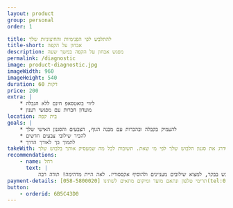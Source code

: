 ```yaml
---
layout: product
group: personal
order: 1

title: להתלבש לפי הפנימיות והחיצוניות שלך
title-short: אבחון על הקפה
description: מפגש אבחון על הקפה במשך שעה
permalink: /diagnostic
image: product-diagnostic.jpg
imageWidth: 960
imageHeight: 540
duration: 60 דקות
price: 200
extra: |
    * ליווי בואטסאפ חינם ללא הגבלה
    * מועדון חברות עם מפגשי רענון
location: בית קפה
goals: |
    * להעמיק בקבלה ובהכרות עם מבנה הגוף, הצבעים והסגנון האישי שלך
    * להכיר שילובי צבעים חדשים
    * לתמוך בך לאורך הדרך
takeWith: אחת ולתמיד תדעי בוודאות מה מבנה הגוף שלך, ואיך להתלבש מחמיא בהתאם. תכירי את הצבעים המיטביים שלך, ואיך לשלב אותם בצורה מקורית. ותלמדי איך לשדרג את סגנון הלבוש שלך לפי מי שאת. תשובות לכל מה שמעסיק אותך בלבוש שלך.
recommendations:
    - name: רחל
      text: |
          במשך שנים התלבשתי בסגנון מאד פשוט ו"תיכוניסטי", ולאחרונה התחשק לי להרגיש יותר נשית. התחלתי לצפות בסרטוני סטיילינג ביוטיוב. צפיתי בטיפים של כל מיני סטייליסטיות, והגעתי גם לסרטונים של לאה לאוקשטיין, שאליה התחברתי מיד כי היא פונה לקהל דתי בעיקר. אחרי שצפיתי בכל הסרטונים המעולים שלה, כבר הבנתי את כל המושגים הבסיסיים בסטיילינג: מבנה גוף, צבע, קוי אורך, קוי רוחב, ואיך משתמשים בכל זה על מנת להחמיא וליצור אשלייה אופטית של מבנה גוף מאוזן. אבל עדיין היה קשה לי להשליך את כל הידע הזה על עצמי. אז הזמנתי את לאה לפגישה קצרה וממוקדת- הסברתי מראש מה הידע שחסר לי ולאה השלימה לי אותו. לאה היתה מאד נעימה וסבלנית, לא הפעילה עלי לחץ לעשות שינוי דרסטי, אלא בעדינות רבה הסבירה מה כדאי ומדוע. רק אחרי המפגש עם לאה העזתי לקחת את הידע שרכשתי ולעשות בו שימוש יומיומי. התחלתי להכניס את החולצה לחצאית, להעלות את החצאית יותר למעלה ממה שהייתי רגילה, לשים לב לשילובי צבעים מעניינים, להוסיף חגורות ושרשראות ארוכות, והמחמאות התחילו להגיע... גם לאחר המפגש שלנו לאה המשיכה לתת לי מענה לשאלות בוואטסאפ. שלחתי לה תמונות עם כמה אופציות והיא ייעצה מה יותר מחמיא, ופרגנה המון. עכשיו אני יותר בטוחה בעצמי, אני נהנית להתלבש בבקר, למצוא שילובים מעניינים ולהוסיף אקססוריז. לאה היית מדהימה! תודה רבה!
payment-details: תרימי טלפון ונתאם מועד ומיקום מתאים לשתינו [058-5800020](tel:0585800020)
button:
    - orderid: 6B5C43D0
---
```

